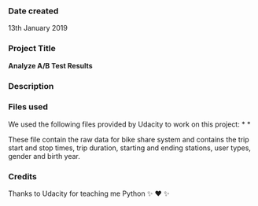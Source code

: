 ### Date created
13th January 2019

### Project Title
**Analyze A/B Test Results**

### Description


### Files used
We used the following files provided by Udacity to work on this project:
*
*


These file contain the raw data for bike share system and contains the trip start and stop times,
trip duration, starting and ending stations, user types, gender and birth year.

### Credits
Thanks to Udacity for teaching me Python :sparkles: :heart: :sparkles:
